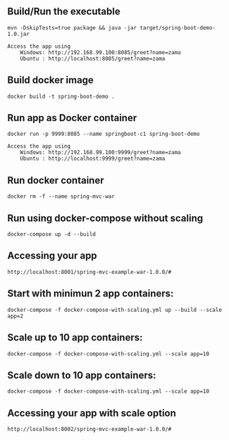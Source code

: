 ## Build/Run the executable
 	mvn -DskipTests=true package && java -jar target/spring-boot-demo-1.0.jar
   
 	Access the app using
    	Windows: http://192.168.99.100:8085/greet?name=zama
    	Ubuntu : http://localhost:8085/greet?name=zama

## Build docker image
	docker build -t spring-boot-demo .

 ## Run app as Docker container
 	docker run -p 9999:8085 --name springboot-c1 spring-boot-demo
   
 	Access the app using
   		Windows: http://192.168.99.100:9999/greet?name=zama 
   		Ubuntu : http://localhost:9999/greet?name=zama

## Run docker container
	docker rm -f --name spring-mvc-war 


## Run using docker-compose without scaling
	docker-compose up -d --build
	

## Accessing your app
	http://localhost:8001/spring-mvc-example-war-1.0.0/#
	
	
## Start with minimun 2 app containers:
	docker-compose -f docker-compose-with-scaling.yml up --build --scale app=2

## Scale up to 10 app containers:
	docker-compose -f docker-compose-with-scaling.yml --scale app=10

## Scale down to 10 app containers:
	docker-compose -f docker-compose-with-scaling.yml --scale app=10

## Accessing your app with scale option
	http://localhost:8002/spring-mvc-example-war-1.0.0/#

